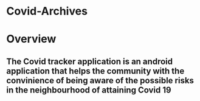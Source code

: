 # Covid-Archives

# Overview

## The Covid tracker application is an android application that helps the community with the convinience of being aware of the possible risks in the neighbourhood of attaining Covid 19
